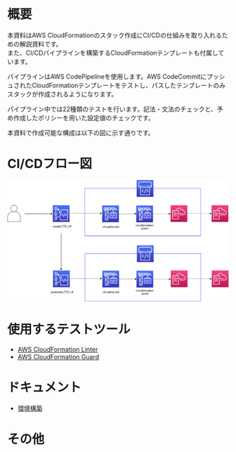 # 概要
本資料はAWS CloudFormationのスタック作成にCI/CDの仕組みを取り入れるための解説資料です。  
また、CI/CDパイプラインを構築するCloudFormationテンプレートも付属しています。  

パイプラインはAWS CodePipelineを使用します。AWS CodeCommitにプッシュされたCloudFormationテンプレートをテストし、パスしたテンプレートのみスタックが作成されるようになります。  

パイプライン中では22種類のテストを行います。記法・文法のチェックと、予め作成したポリシーを用いた設定値のチェックです。  

本資料で作成可能な構成は以下の図に示す通りです。  

# CI/CDフロー図
![kosei](./docs/cloudformation-cicd-gouka.drawio.png)

# 使用するテストツール
- [AWS CloudFormation Linter](https://github.com/aws-cloudformation/cfn-python-lint)
- [AWS CloudFormation Guard](https://github.com/aws-cloudformation/cloudformation-guard)

# ドキュメント
- [環境構築](./docs/deploy.md)

# その他
